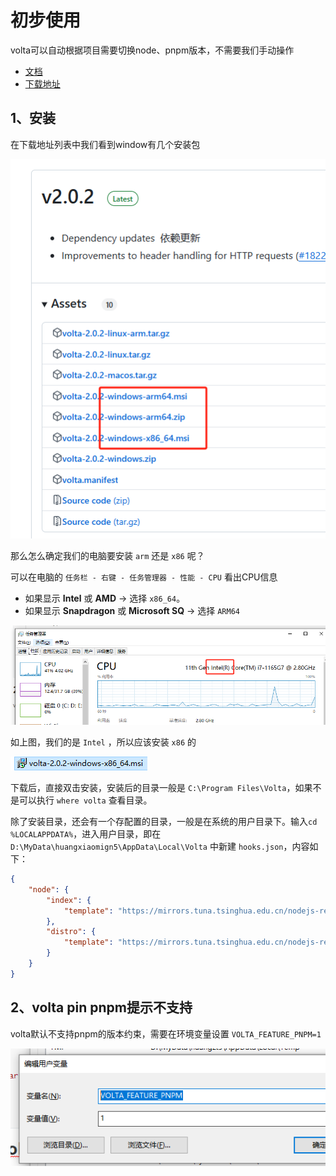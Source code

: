 # 初步使用

volta可以自动根据项目需要切换node、pnpm版本，不需要我们手动操作

* [文档](https://docs.volta.sh/guide/getting-started)
* [下载地址](https://github.com/volta-cli/volta/releases)

## 1、安装

在下载地址列表中我们看到window有几个安装包

![image-20250401175502051](img/002-volta切换node/image-20250401175502051.png)

那么怎么确定我们的电脑要安装 `arm` 还是 `x86` 呢？

可以在电脑的 `任务栏 - 右键 - 任务管理器 - 性能 - CPU` 看出CPU信息

- 如果显示 **Intel** 或 **AMD** → 选择 `x86_64`。
- 如果显示 **Snapdragon** 或 **Microsoft SQ** → 选择 `ARM64`

![image-20250401175632151](img/002-volta切换node/image-20250401175632151.png)

如上图，我们的是 `Intel` ，所以应该安装 `x86` 的

![image-20250401175934883](img/002-volta切换node/image-20250401175934883.png)

下载后，直接双击安装，安装后的目录一般是 `C:\Program Files\Volta`，如果不是可以执行 `where volta` 查看目录。

除了安装目录，还会有一个存配置的目录，一般是在系统的用户目录下。输入`cd %LOCALAPPDATA%`，进入用户目录，即在`D:\MyData\huangxiaomign5\AppData\Local\Volta` 中新建 `hooks.json`，内容如下：

```json
{
    "node": {
        "index": {
            "template": "https://mirrors.tuna.tsinghua.edu.cn/nodejs-release/index.json"
        },
        "distro": {
            "template": "https://mirrors.tuna.tsinghua.edu.cn/nodejs-release/v{{version}}/node-v{{version}}-{{os}}-{{arch}}.zip"
        }
    }
}
```

## 2、volta pin pnpm提示不支持

volta默认不支持pnpm的版本约束，需要在环境变量设置 `VOLTA_FEATURE_PNPM=1`

![image-20250401173558665](img/002-volta切换node/image-20250401173558665.png)



